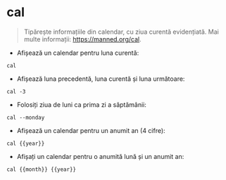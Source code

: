 # cal

> Tipărește informațiile din calendar, cu ziua curentă evidențiată.
> Mai multe informații: <https://manned.org/cal>.

- Afișează un calendar pentru luna curentă:

`cal`

- Afișează luna precedentă, luna curentă și luna următoare:

`cal -3`

- Folosiți ziua de luni ca prima zi a săptămânii:

`cal --monday`

- Afișează un calendar pentru un anumit an (4 cifre):

`cal {{year}}`

- Afișați un calendar pentru o anumită lună și un anumit an:

`cal {{month}} {{year}}`

